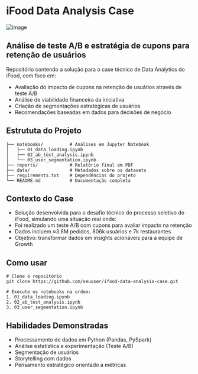 # iFood Data Analysis Case
![image](https://github.com/user-attachments/assets/e3f19999-1a8b-4c9c-9065-e39348aa00ac)

## Análise de teste A/B e estratégia de cupons para retenção de usuários

Repositório contendo a solução para o case técnico de Data Analytics do iFood, com foco em:
  * Avaliação do impacto de cupons na retenção de usuários através de teste A/B
  * Análise de viabilidade financeira da iniciativa
  * Criação de segmentações estratégicas de usuários
  * Recomendações baseadas em dados para decisões de negócio

## Estrututa do Projeto
```
├── notebooks/          # Análises em Jupyter Notebook
│   ├── 01_data_loading.ipynb
│   ├── 02_ab_test_analysis.ipynb
│   └── 03_user_segmentation.ipynb
├── reports/            # Relatório final em PDF
├── data/               # Metadados sobre os datasets
├── requirements.txt    # Dependências do projeto
└── README.md           # Documentação completa
```

## Contexto do Case
* Solução desenvolvida para o desafio técnico do processo seletivo do iFood, simulando uma situação real onde:
* Foi realizado um teste A/B com cupons para avaliar impacto na retenção
* Dados incluem ≈3.6M pedidos, 806k usuários e 7k restaurantes
* Objetivo: transformar dados em insights acionáveis para a equipe de Growth

## Como usar
```
# Clone o repositório
git clone https://github.com/seuuser/ifood-data-analysis-case.git

# Execute os notebooks na ordem:
1. 01_data_loading.ipynb
2. 02_ab_test_analysis.ipynb
3. 03_user_segmentation.ipynb
```
## Habilidades Demonstradas
* Processamento de dados em Python (Pandas, PySpark)
* Análise estatística e experimentação (Teste A/B)
* Segmentação de usuários
* Storytelling com dados
* Pensamento estratégico orientado a métricas
